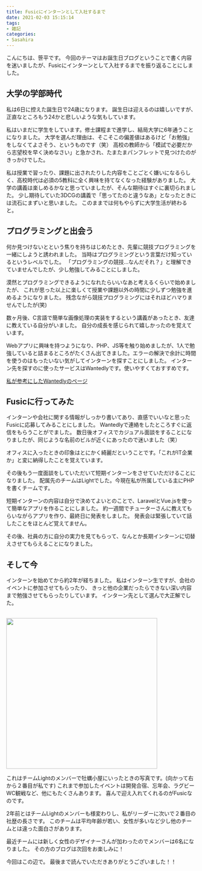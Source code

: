 ```yaml
---
title: Fusicにインターンとして入社するまで
date: 2021-02-03 15:15:14
tags:
- 雑記
categories:
- Sasahira
---
```


こんにちは、笹平です。
今回のテーマはお誕生日ブログということで書く内容を迷いましたが、Fusicにインターンとして入社するまでを振り返ることにしました。

## 大学の学部時代
私は6日に控えた誕生日で24歳になります。
誕生日は迎えるのは嬉しいですが、正直なところもう24かと悲しいような気もしています。

私はいまだに学生をしています。修士課程まで進学し、結局大学に6年通うことになりました。
大学を選んだ理由は、そこそこの偏差値はあるけど「お勉強」をしなくてよさそう、というものです（笑）
高校の教師から「模試で必要だから志望校を早く決めなさい」と急かされ、たまたまパンフレットで見つけたのがきっかけでした。

私は授業で習ったり、課題に出されたりした内容をことごとく嫌いになるらしく、高校時代は必須の5教科に全く興味を持てなくなった経験がありました。
大学の講義は楽しめるかなと思っていましたが、そんな期待はすぐに裏切られました。
少し期待していた3DCGの講義で「思ってたのと違うなあ」となったときには流石にまずいと思いました。
このままでは何もやらずに大学生活が終わると。

## プログラミングと出会う
何か見つけないとという焦りを持ちはじめたとき、先輩に競技プログラミングを一緒にしようと誘われました。
当時はプログラミングという言葉だけ知っているというレベルでした。
「プログラミングの競技...なんだそれ？」と理解できていませんでしたが、少し勉強してみることにしました。

漠然とプログラミングできるようになれたらいいなあと考えるくらいで始めましたが、
これが思った以上に楽しくて授業や課題以外の時間に少しずつ勉強を進めるようになりました。
残念ながら競技プログラミングにはそれほどハマりませんでしたが(笑)

数ヶ月後、C言語で簡単な画像処理の実装をするという講義があったとき、友達に教えている自分がいました。
自分の成長を感じられて嬉しかったのを覚えています。

Webアプリに興味を持つようになり、PHP、JS等を触り始めましたが、1人で勉強していると詰まるところがたくさん出てきました。エラーの解決で余計に時間を使うのはもったいない気がしてインターンを探すことにしました。
インターン先を探すのに使ったサービスはWantedlyです。使いやすくておすすめです。

[私が参考にしたWantedlyのページ](https://www.wantedly.com/companies/fusic?aql=gaFxpUZ1c2lj)

## Fusicに行ってみた
インターンや会社に関する情報がしっかり書いてあり、直感でいいなと思ったFusicに応募してみることにしました。
Wantedlyで連絡をしたところすぐに返信をもらうことがでました。
数日後オフィスでカジュアル面談をすることになりましたが、同じような名前のビルが近くにあったので迷いました（笑）

オフィスに入ったときの印象はとにかく綺麗だということです。「これがIT企業か」と変に納得したことを覚えています。

その後もう一度面談をしていただいて短期インターンをさせていただけることになりました。
配属先のチームはLightでした。今現在私が所属している主にPHPを書くチームです。

短期インターンの内容は自分で決めてよいとのことで、LaravelとVue.jsを使って簡単なアプリを作ることにしました。
約一週間でチューターさんに教えてもらいながらアプリを作り、最終日に発表をしました。
発表会は緊張していて話したことをほとんど覚えてません。

その後、社員の方に自分の実力を見てもらって、なんとか長期インターンに切替えさせてもらえることになりました。

## そして今
インターンを始めてから約2年が経ちました。
私はインターン生ですが、会社のイベントに参加させてもらったり、
きっと他の企業だったらできない深い内容まで勉強させてもらったりしています。
インターン先として選んで大正解でした。

<br>
<img src="/images/20210204-sasahira/oyster-hut.jpg" width="400">

これはチームLightのメンバーで牡蠣小屋にいったときの写真です。(向かって右から２番目が私です)
これまで参加したイベントは開発合宿、忘年会、ラグビーWC観戦など、他にもたくさんあります。
喜んで迎え入れてくれるのがFusicなのです。


2年前とはチームLightのメンバーも様変わりし、私がリーダーに次いで２番目の社歴の長さです。
このチームは平均年齢が若い、女性が多いなど少し他のチームとは違った面白さがあります。

最近チームには新しく女性のデザイナーさんが加わったのでメンバーは6名になりました。
その方のブログは次回をお楽しみに！

今回はこの辺で。
最後まで読んでいただきありがとうございました！！
